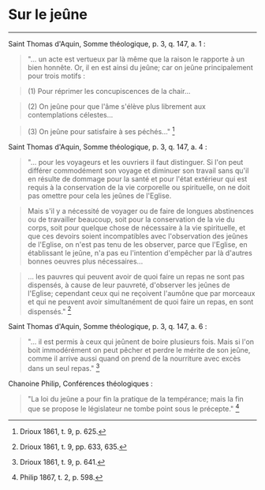 # Sur le jeûne

***

Saint Thomas d'Aquin, Somme théologique, p. 3, q. 147, a. 1 :

> "... un acte est vertueux par là même que la raison le rapporte à un bien honnête. Or, il en est ainsi du jeûne; car on jeûne principalement pour trois motifs : 

> (1) Pour réprimer les concupiscences de la chair...

> (2) On jeûne pour que l'âme s'élève plus librement aux contemplations célestes...

> (3) On jeûne pour satisfaire à ses péchés..." [^1]

[^1]: Drioux 1861, t. 9, p. 625.

Saint Thomas d'Aquin, Somme théologique, p. 3, q. 147, a. 4 :

> "... pour les voyageurs et les ouvriers il faut distinguer. Si l'on peut différer commodément son voyage et diminuer son travail sans qu'il en résulte de dommage pour la santé et pour l'état extérieur qui est requis à la conservation de la vie corporelle ou spirituelle, on ne doit pas omettre pour cela les jeûnes de l'Eglise.

> Mais s'il y a nécessité de voyager ou de faire de longues abstinences ou de travailler beaucoup, soit pour la conservation de la vie du corps, soit pour quelque chose de nécessaire à la vie spirituelle, et que ces devoirs soient incompatibles avec l'observation des jeûnes de l'Eglise, on n'est pas tenu de les observer, parce que l'Eglise, en établissant le jeûne, n'a pas eu l'intention d'empêcher par là d'autres bonnes oeuvres plus nécessaires...

> ... les pauvres qui peuvent avoir de quoi faire un repas ne sont pas dispensés, à cause de leur pauvreté, d'observer les jeûnes de l'Eglise; cependant ceux qui ne reçoivent l'aumône que par morceaux et qui ne peuvent avoir simultanément de quoi faire un repas, en sont dispensés." [^2]

[^2]: Drioux 1861, t. 9, pp. 633, 635.

Saint Thomas d'Aquin, Somme théologique, p. 3, q. 147, a. 6 :

> "... il est permis à ceux qui jeûnent de boire plusieurs fois. Mais si l'on boit immodérément on peut pêcher et perdre le mérite de son jeûne, comme il arrive aussi quand on prend de la nourriture avec excès dans un seul repas." [^3]

[^3]: Drioux 1861, t. 9, p. 641.

Chanoine Philip, Conférences théologiques :

> "La loi du jeûne a pour fin la pratique de la tempérance; mais la fin que se propose le législateur ne tombe point sous le précepte." [^4]

[^4]: Philip 1867, t. 2, p. 598. 

